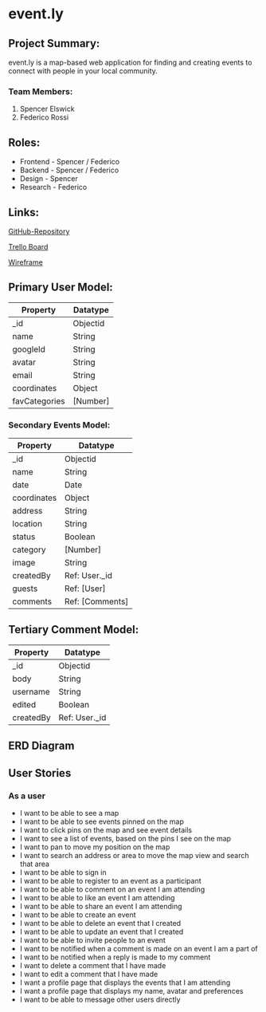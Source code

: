 # event.ly

## Project Summary:

event.ly is a map-based web application for finding and creating events to connect with people in your local community.

### Team Members:

1. Spencer Elswick
2. Federico Rossi

## Roles:

- Frontend - Spencer / Federico
- Backend - Spencer / Federico
- Design - Spencer
- Research - Federico

## Links:

[GitHub-Repository](https://github.com/spencerlelswick/event-ly)

[Trello Board](https://trello.com/b/pTt1Gqgw/unit-3-project)

[Wireframe](https://www.figma.com/file/kCPaKTNQYwWgMMg2nelti3/event.ly?type=design&node-id=0%3A1&mode=design&t=ouQ1u1BIzDWwZvGo-1)

## Primary User Model:

| Property      | Datatype |
| ------------- | -------- |
| \_id          | Objectid |
| name          | String   |
| googleId      | String   |
| avatar        | String   |
| email         | String   |
| coordinates   | Object   |
| favCategories | [Number] |

### Secondary Events Model:

| Property    | Datatype        |
| ----------- | --------------- |
| \_id        | Objectid        |
| name        | String          |
| date        | Date            |
| coordinates | Object          |
| address     | String          |
| location    | String          |
| status      | Boolean         |
| category    | [Number]        |
| image       | String          |
| createdBy   | Ref: User.\_id  |
| guests      | Ref: [User]     |
| comments    | Ref: [Comments] |

## Tertiary Comment Model:

| Property  | Datatype       |
| --------- | -------------- |
| \_id      | Objectid       |
| body      | String         |
| username  | String         |
| edited    | Boolean        |
| createdBy | Ref: User.\_id |

## ERD Diagram

<!-- [ERD](https://LINK) -->

## User Stories

### As a user

- I want to be able to see a map
- I want to be able to see events pinned on the map
- I want to click pins on the map and see event details
- I want to see a list of events, based on the pins I see on the map
- I want to pan to move my position on the map
- I want to search an address or area to move the map view and search that area
- I want to be able to sign in
- I want to be able to register to an event as a participant
- I want to be able to comment on an event I am attending
- I want to be able to like an event I am attending
- I want to be able to share an event I am attending
- I want to be able to create an event
- I want to be able to delete an event that I created
- I want to be able to update an event that I created
- I want to be able to invite people to an event
- I want to be notified when a comment is made on an event I am a part of
- I want to be notified when a reply is made to my comment
- I want to delete a comment that I have made
- I want to edit a comment that I have made
- I want a profile page that displays the events that I am attending
- I want a profile page that displays my name, avatar and preferences
- I want to be able to message other users directly

